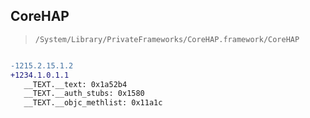 ## CoreHAP

> `/System/Library/PrivateFrameworks/CoreHAP.framework/CoreHAP`

```diff

-1215.2.15.1.2
+1234.1.0.1.1
   __TEXT.__text: 0x1a52b4
   __TEXT.__auth_stubs: 0x1580
   __TEXT.__objc_methlist: 0x11a1c

```
